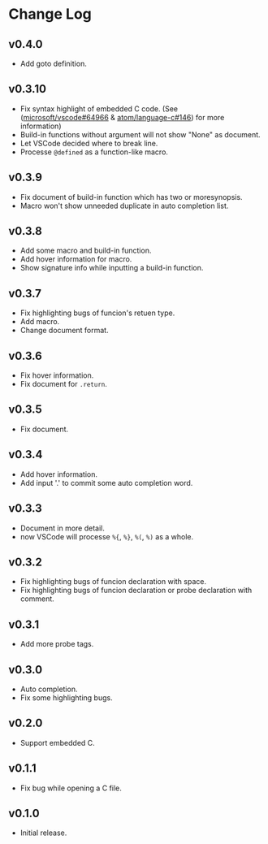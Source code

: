 # Change Log

## v0.4.0

- Add goto definition.

## v0.3.10

- Fix syntax highlight of embedded C code. (See ([microsoft/vscode#64966](https://github.com/microsoft/vscode/issues/34525) & [atom/language-c#146](https://github.com/atom/language-c/issues/146)) for more information)
- Build-in functions without argument will not show "None" as document.
- Let VSCode decided where to break line.
- Processe `@defined` as a function-like macro.

## v0.3.9

- Fix document of build-in function which has two or moresynopsis.
- Macro won't show unneeded duplicate in auto completion list.

## v0.3.8

- Add some macro and build-in function.
- Add hover information for macro.
- Show signature info while inputting a build-in function.

## v0.3.7

- Fix highlighting bugs of funcion's retuen type.
- Add macro.
- Change document format.

## v0.3.6

- Fix hover information.
- Fix document for `.return`.

## v0.3.5

- Fix document.

## v0.3.4

- Add hover information.
- Add input '.' to commit some auto completion word.

## v0.3.3

- Document in more detail.
- now VSCode will processe `%{`, `%}`, `%(`, `%)` as a whole.

## v0.3.2

- Fix highlighting bugs of funcion declaration with space.
- Fix highlighting bugs of funcion declaration or probe declaration with comment.

## v0.3.1

- Add more probe tags.

## v0.3.0

- Auto completion.
- Fix some highlighting bugs.

## v0.2.0

- Support embedded C.

## v0.1.1

- Fix bug while opening a C file.

## v0.1.0

- Initial release.
